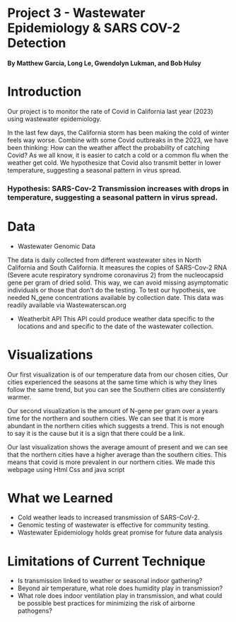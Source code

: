 # Project 3 - Wastewater Epidemiology & SARS COV-2 Detection
#### By Matthew Garcia, Long Le, Gwendolyn Lukman, and Bob Hulsy

# Introduction
Our project is to monitor the rate of Covid in California last year (2023) using wastewater epidemiology. 

In the last few days, the California storm has been making the cold of winter feels way worse. Combine with some Covid outbreaks in the 2023, we have been thinking: How can the weather affect the probability of catching Covid? As we all know, it is easier to catch a cold or a common flu when the weather get cold. We hypothesize that Covid also transmit better in lower temperature, suggesting a seasonal pattern in virus spread. 

### Hypothesis: SARS-Cov-2 Transmission increases with drops in temperature, suggesting a seasonal pattern in virus spread.

# Data
* Wastewater Genomic Data

The data is daily collected from different wastewater sites in North California and South California. It measures the copies of SARS-Cov-2 RNA (Severe acute respiratory syndrome coronavirus 2) from the nucleocapsid gene per gram of dried solid. This way, we can avoid missing asymptomatic individuals or those that don’t do the testing. To test our hypothesis, we needed N_gene concentrations available by collection date. This data was readily available via Wastewaterscan.org

* Weatherbit API
This API could produce weather data specific to the locations and and specific to the date of the wastewater collection.

# Visualizations

Our first visualization is of our temperature data from our chosen cities, Our cities experienced the seasons at the same time which is why they lines follow the same trend, but you can see the Southern cities are consistently warmer.

 Our second visualization is the amount of N-gene per gram over a years time for the northern and southern cities. We can see that it is more abundant in the northern cities which suggests a trend. This is not enough to say it is the cause but it is a sign that there could be a link.

Our last visualization shows the average amount of present and we can see that the northern cities have a higher average than the southern cities. This means that covid is more prevalent in our northern cities. We made this webpage using Html Css and java script

# What we Learned
* Cold weather leads to increased transmission of SARS-CoV-2.
* Genomic testing of wastewater is effective for community testing.
* Wastewater Epidemiology holds great promise for future data analysis


# Limitations of Current Technique
* Is transmission linked to weather or seasonal indoor gathering?
* Beyond air temperature, what role does humidity play in transmission?
* What role does indoor ventilation play in transmission, and what could be possible best practices for minimizing the risk of airborne pathogens?

